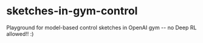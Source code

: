# sketches-in-gym-control
Playground for model-based control sketches in OpenAI gym -- no Deep RL allowed!!  :)

